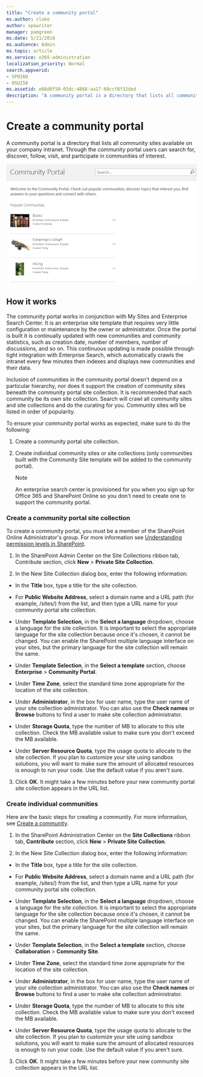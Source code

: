 ```yaml
---
title: "Create a community portal"
ms.author: clake
author: spowriter
manager: pamgreen
ms.date: 5/21/2018
ms.audience: Admin
ms.topic: article
ms.service: o365-administration
localization_priority: Normal
search.appverid:
- SPO160
- OSU150
ms.assetid: e08d0f50-05dc-4888-aa27-60ccf8f32ded
description: "A community portal is a directory that lists all community sites available on your company intranet. Through the community portal users can search for, discover, follow, visit, and participate in communities of interest."
---
```


# Create a community portal

A community portal is a directory that lists all community sites available on your company intranet. Through the community portal users can search for, discover, follow, visit, and participate in communities of interest. 
  
![Example of a community portal](media/53301066-3b9b-488a-b1ae-4cb96e3c9236.png)
  
## How it works
<a name="__top"> </a>

The community portal works in conjunction with My Sites and Enterprise Search Center. It is an enterprise site template that requires very little configuration or maintenance by the owner or administrator. Once the portal is built it is continually updated with new communities and community statistics, such as creation date, number of members, number of discussions, and so on. This continuous updating is made possible through tight integration with Enterprise Search, which automatically crawls the intranet every few minutes then indexes and displays new communities and their data. 
  
Inclusion of communities in the community portal doesn't depend on a particular hierarchy, nor does it support the creation of community sites beneath the community portal site collection. It is recommended that each community be its own site collection. Search will crawl all community sites and site collections and do the curating for you. Community sites will be listed in order of popularity. 
  
To ensure your community portal works as expected, make sure to do the following:
  
1. Create a community portal site collection.
    
2. Create individual community sites or site collections (only communities built with the Community Site template will be added to the community portal).
    
    > [!NOTE]
    >  An enterprise search center is provisioned for you when you sign up for Office 365 and SharePoint Online so you don't need to create one to support the community portal. 
  
### Create a community portal site collection

To create a community portal, you must be a member of the SharePoint Online Administrator's group. For more information see [Understanding permission levels in SharePoint](https://support.office.com/article/87ecbb0e-6550-491a-8826-c075e4859848).
  
1. In the SharePoint Admin Center on the Site Collections ribbon tab, Contribute section, click **New** > **Private Site Collection**.
    
2. In the New Site Collection dialog box, enter the following information:
    
  - In the **Title** box, type a title for the site collection. 
    
  - For **Public Website Address**, select a domain name and a URL path (for example, /sites/) from the list, and then type a URL name for your community portal site collection. 
    
  - Under **Template Selection**, in the **Select a language** dropdown, choose a language for the site collection. It is important to select the appropriate language for the site collection because once it's chosen, it cannot be changed. You can enable the SharePoint multiple language interface on your sites, but the primary language for the site collection will remain the same. 
    
  - Under **Template Selection**, in the **Select a template** section, choose **Enterprise** > **Community Portal**. 
    
  - Under **Time Zone**, select the standard time zone appropriate for the location of the site collection.
    
  - Under **Administrator**, in the box for user name, type the user name of your site collection administrator. You can also use the **Check names** or **Browse** buttons to find a user to make site collection administrator. 
    
  - Under **Storage Quota**, type the number of MB to allocate to this site collection. Check the MB available value to make sure you don't exceed the MB available.
    
  - Under **Server Resource Quota**, type the usage quota to allocate to the site collection. If you plan to customize your site using sandbox solutions, you will want to make sure the amount of allocated resources is enough to run your code. Use the default value if you aren't sure. 
    
3. Click **OK**. It might take a few minutes before your new community portal site collection appears in the URL list. 
    
### Create individual communities

Here are the basic steps for creating a community. For more information, see [Create a community](https://support.office.com/article/8b6bb936-7ebc-4e60-b8ab-2d4897499af9).
  
1. In the SharePoint Administration Center on the **Site Collections** ribbon tab, **Contribute** section, click **New** > **Private Site Collection**.
    
2. In the New Site Collection dialog box, enter the following information:
    
  - In the **Title** box, type a title for the site collection. 
    
  - For **Public Website Address**, select a domain name and a URL path (for example, /sites/) from the list, and then type a URL name for your community portal site collection. 
    
  - Under **Template Selection**, in the **Select a language** dropdown, choose a language for the site collection. It is important to select the appropriate language for the site collection because once it's chosen, it cannot be changed. You can enable the SharePoint multiple language interface on your sites, but the primary language for the site collection will remain the same. 
    
  - Under **Template Selection**, in the **Select a template** section, choose **Collaboration** > **Community Site**. 
    
  - Under **Time Zone**, select the standard time zone appropriate for the location of the site collection.
    
  - Under **Administrator**, in the box for user name, type the user name of your site collection administrator. You can also use the **Check names** or **Browse** buttons to find a user to make site collection administrator. 
    
  - Under **Storage Quota**, type the number of MB to allocate to this site collection. Check the MB available value to make sure you don't exceed the MB available.
    
  - Under **Server Resource Quota**, type the usage quota to allocate to the site collection. If you plan to customize your site using sandbox solutions, you will want to make sure the amount of allocated resources is enough to run your code. Use the default value if you aren't sure. 
    
3. Click **OK**. It might take a few minutes before your new community site collection appears in the URL list. 
    

